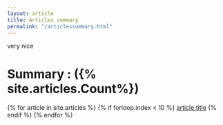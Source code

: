 ```yaml
---
layout: article
title: Articles summary
permalink: "/articlessummary.html"
---
```


very nice

# Summary : ({% site.articles.Count%})
{% for article in site.articles %}
	{% if forloop.index < 10 %}
		<a href="http://www.google.com">article.title</a>
	{% endif %}
{% endfor %}
